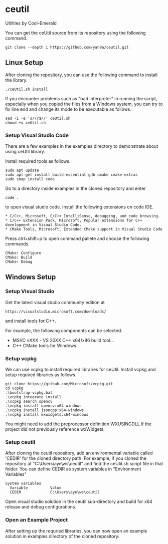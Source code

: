 # ceutil

Utilities by Cool-Emerald

You can get the ceUtil source from its repository using the following command.

    git clone --depth 1 https://github.com/yan9a/ceutil.git

## Linux Setup

After cloning the repository, you can use the following command to install the library.

    ./ceUtil.sh install

If you encounter problems such as "bad interpreter" in running the script, especially when you copied the files from a Windows system, you can try to fix line end and change its mode to be executable as follows.

    sed -i -e 's/\r$//' ceUtil.sh
    chmod +x ceUtil.sh

### Setup Visual Studio Code

There are a few examples in the examples directory to demonstrate about using ceUtil library.

Install required tools as follows.

    sudo apt update
    sudo apt-get install build-essential gdb cmake cmake-extras
    sudo snap install code

Go to a directory inside examples in the cloned repository and enter

    code .

to open visual studio code. Install the following extensions on code IDE.

    * C/C++, Microsoft, C/C++ IntelliSense, debugging, and code browsing.
    * C/C++ Extension Pack, Microsoft, Popular extensions for C++ development in Visual Studio Code.
    * CMake Tools, Microsoft, Extended CMake support in Visual Studio Code

Press ctrl+shift+p to open command pallete and choose the following commands.

    CMake: Configure
    CMake: Build
    CMake: Debug

## Windows Setup


### Setup Visual Studio  

Get the latest visual studio community edition at 

    https://visualstudio.microsoft.com/downloads/

and install tools for C++.

For example, the following components can be selected.

 * MSVC vXXX - VS 20XX C++ x64/x86 build tool...
 * C++ CMake tools for Windows

### Setup vcpkg

We can use vcpkg to install required libraries for ceUtil. Install vcpkg and setup required libraries as follows.
    
    git clone https://github.com/Microsoft/vcpkg.git
    cd vcpkg
    .\bootstrap-vcpkg.bat
    .\vcpkg integrate install
    .\vcpkg search opencv
    .\vcpkg install opencv:x64-windows
    .\vcpkg install jsoncpp:x64-windows
    .\vcpkg install wxwidgets:x64-windows

You might need to add the preprocessor definition WXUSINGDLL if the project did not previously reference wxWidgets.

### Setup ceutil

After cloning the ceutil repository, add an environmental variable called 'CEDIR' for the cloned directory path. For example, if you cloned the repository at "C:\Users\aye\ws\ceutil" and find the ceUtil.sh script file in that folder. You can define CEDIR as system variables in "Environment Variables"

    System variables
      Variable          Value
      CEDIR             C:\Users\aye\ws\ceutil    


Open visual studio solution in the ceutil sub-directory and build for x64 release and debug configurations.


### Open an Example Project

After setting up the requried libraries, you can now open an example solution in examples directory of the cloned repository.